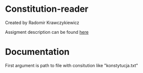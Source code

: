 # Constitution-reader

Created by Radomir Krawczykiewicz

Assigment description can be found [here](https://github.com/apohllo/obiektowe-lab/tree/master/lab8)

# Documentation

First argument is path to file with consitution like "konstytucja.txt"
